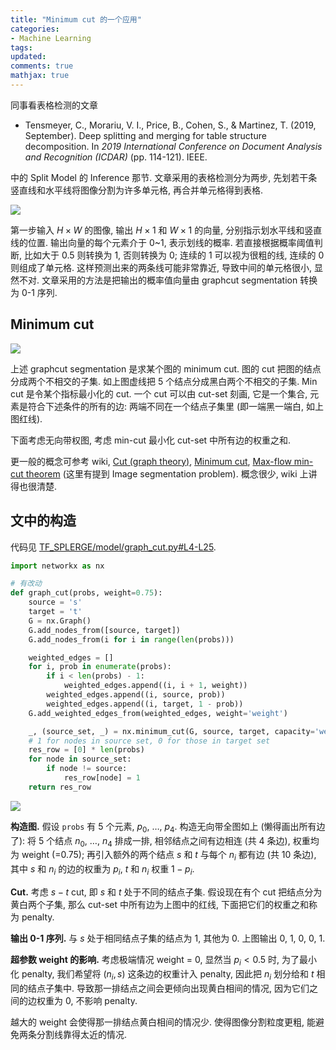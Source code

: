 ```yaml
---
title: "Minimum cut 的一个应用"
categories: 
- Machine Learning
tags:
updated: 
comments: true
mathjax: true
---
```


同事看表格检测的文章

- Tensmeyer, C., Morariu, V. I., Price, B., Cohen, S., & Martinez, T. (2019, September). Deep splitting and merging for table structure decomposition. In *2019 International Conference on Document Analysis and Recognition (ICDAR)* (pp. 114-121). IEEE.

中的 Split Model 的 Inference 那节. 文章采用的表格检测分为两步, 先划若干条竖直线和水平线将图像分割为许多单元格, 再合并单元格得到表格.

<!-- more -->

![](https://shiina18.github.io/assets/posts/images/572571114230155.png)

第一步输入 $H \times W$ 的图像, 输出 $H \times 1$ 和 $W \times 1$ 的向量, 分别指示划水平线和竖直线的位置. 输出向量的每个元素介于 0~1, 表示划线的概率. 若直接根据概率阈值判断, 比如大于 0.5 则转换为 1, 否则转换为 0; 连续的 1 可以视为很粗的线, 连续的 0 则组成了单元格. 这样预测出来的两条线可能非常靠近, 导致中间的单元格很小, 显然不对. 文章采用的方法是把输出的概率值向量由 graphcut segmentation 转换为 0-1 序列.

## Minimum cut

![](https://shiina18.github.io/assets/posts/images/260791815259472.png)

上述 graphcut segmentation 是求某个图的 minimum cut. 图的 cut 把图的结点分成两个不相交的子集. 如上图虚线把 5 个结点分成黑白两个不相交的子集. Min cut 是令某个指标最小化的 cut. 一个 cut 可以由 cut-set 刻画, 它是一个集合, 元素是符合下述条件的所有的边: 两端不同在一个结点子集里 (即一端黑一端白, 如上图红线). 

下面考虑无向带权图, 考虑 min-cut 最小化 cut-set 中所有边的权重之和.

更一般的概念可参考 wiki, [Cut (graph theory)](https://en.wikipedia.org/wiki/Cut_(graph_theory)), [Minimum cut](https://en.wikipedia.org/wiki/Minimum_cut), [Max-flow min-cut theorem](https://en.wikipedia.org/wiki/Max-flow_min-cut_theorem) (这里有提到 Image segmentation problem). 概念很少, wiki 上讲得也很清楚.

## 文中的构造

代码见 [TF_SPLERGE/model/graph_cut.py#L4-L25](https://github.com/Nana-Lv/TF_SPLERGE/blob/c4a1ec14b08d933692667a99b1da1f72d34b9ead/model/graph_cut.py#L4-L25). 

```python
import networkx as nx

# 有改动
def graph_cut(probs, weight=0.75):
    source = 's'
    target = 't'
    G = nx.Graph()
    G.add_nodes_from([source, target])
    G.add_nodes_from(i for i in range(len(probs)))

    weighted_edges = []
    for i, prob in enumerate(probs):
        if i < len(probs) - 1:
            weighted_edges.append((i, i + 1, weight))
        weighted_edges.append((i, source, prob))
        weighted_edges.append((i, target, 1 - prob))
    G.add_weighted_edges_from(weighted_edges, weight='weight')

    _, (source_set, _) = nx.minimum_cut(G, source, target, capacity='weight')
    # 1 for nodes in source set, 0 for those in target set
    res_row = [0] * len(probs)
    for node in source_set:
        if node != source:
            res_row[node] = 1
    return res_row
```

![](https://shiina18.github.io/assets/posts/images/296710315256614.png)

**构造图.** 假设 `probs` 有 5 个元素, $p_0$, $\dots$, $p_4$. 构造无向带全图如上 (懒得画出所有边了): 将 5 个结点 $n_0$, $\dots$, $n_4$ 排成一排, 相邻结点之间有边相连 (共 4 条边), 权重均为 weight (=0.75); 再引入额外的两个结点 $s$ 和 $t$ 与每个 $n_i$ 都有边 (共 10 条边), 其中 $s$ 和 $n_i$ 的边的权重为 $p_i$, $t$ 和 $n_i$ 权重 $1 - p_i$.

**Cut.** 考虑 $s-t$ cut, 即 $s$ 和 $t$ 处于不同的结点子集. 假设现在有个 cut 把结点分为黄白两个子集, 那么 cut-set 中所有边为上图中的红线, 下面把它们的权重之和称为 penalty. 

**输出 0-1 序列.** 与 $s$ 处于相同结点子集的结点为 1, 其他为 0. 上图输出 0, 1, 0, 0, 1.

**超参数 weight 的影响.** 考虑极端情况 weight = 0, 显然当 $p_i < 0.5$ 时, 为了最小化 penalty, 我们希望将 $(n_i, s)$ 这条边的权重计入 penalty, 因此把 $n_i$ 划分给和 $t$ 相同的结点子集中. 导致那一排结点之间会更倾向出现黄白相间的情况, 因为它们之间的边权重为 0, 不影响 penalty.

越大的 weight 会使得那一排结点黄白相间的情况少. 使得图像分割粒度更粗, 能避免两条分割线靠得太近的情况.